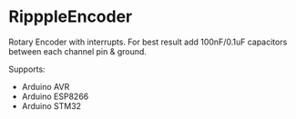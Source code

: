 # RipppleEncoder
Rotary Encoder with interrupts. For best result add 100nF/0.1uF capacitors between each channel pin & ground.

Supports:
- Arduino AVR
- Arduino ESP8266
- Arduino STM32
